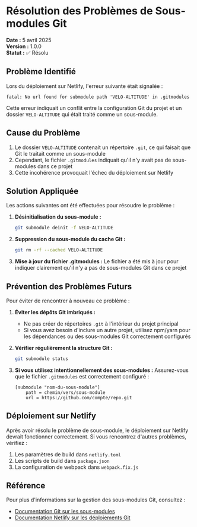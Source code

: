 # Résolution des Problèmes de Sous-modules Git

**Date :** 5 avril 2025  
**Version :** 1.0.0  
**Statut :** ✅ Résolu  

## Problème Identifié

Lors du déploiement sur Netlify, l'erreur suivante était signalée :

```
fatal: No url found for submodule path 'VELO-ALTITUDE' in .gitmodules
```

Cette erreur indiquait un conflit entre la configuration Git du projet et un dossier `VELO-ALTITUDE` qui était traité comme un sous-module.

## Cause du Problème

1. Le dossier `VELO-ALTITUDE` contenait un répertoire `.git`, ce qui faisait que Git le traitait comme un sous-module
2. Cependant, le fichier `.gitmodules` indiquait qu'il n'y avait pas de sous-modules dans ce projet
3. Cette incohérence provoquait l'échec du déploiement sur Netlify

## Solution Appliquée

Les actions suivantes ont été effectuées pour résoudre le problème :

1. **Désinitialisation du sous-module :**
   ```bash
   git submodule deinit -f VELO-ALTITUDE
   ```

2. **Suppression du sous-module du cache Git :**
   ```bash
   git rm -rf --cached VELO-ALTITUDE
   ```

3. **Mise à jour du fichier .gitmodules :**
   Le fichier a été mis à jour pour indiquer clairement qu'il n'y a pas de sous-modules Git dans ce projet

## Prévention des Problèmes Futurs

Pour éviter de rencontrer à nouveau ce problème :

1. **Éviter les dépôts Git imbriqués :**
   - Ne pas créer de répertoires `.git` à l'intérieur du projet principal
   - Si vous avez besoin d'inclure un autre projet, utilisez npm/yarn pour les dépendances ou des sous-modules Git correctement configurés

2. **Vérifier régulièrement la structure Git :**
   ```bash
   git submodule status
   ```

3. **Si vous utilisez intentionnellement des sous-modules :**
   Assurez-vous que le fichier `.gitmodules` est correctement configuré :
   ```
   [submodule "nom-du-sous-module"]
       path = chemin/vers/sous-module
       url = https://github.com/compte/repo.git
   ```

## Déploiement sur Netlify

Après avoir résolu le problème de sous-module, le déploiement sur Netlify devrait fonctionner correctement. Si vous rencontrez d'autres problèmes, vérifiez :

1. Les paramètres de build dans `netlify.toml`
2. Les scripts de build dans `package.json`
3. La configuration de webpack dans `webpack.fix.js`

## Référence

Pour plus d'informations sur la gestion des sous-modules Git, consultez :
- [Documentation Git sur les sous-modules](https://git-scm.com/book/en/v2/Git-Tools-Submodules)
- [Documentation Netlify sur les déploiements Git](https://docs.netlify.com/configure-builds/common-configurations/)
